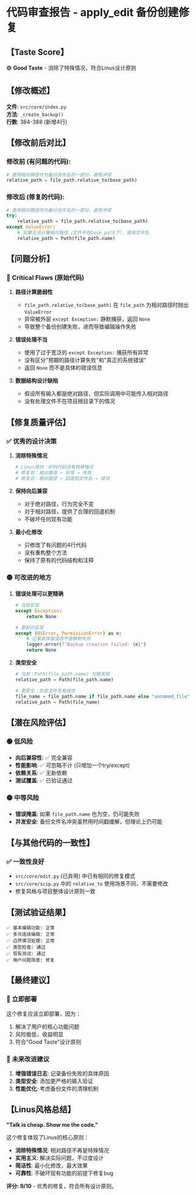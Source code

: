 # 代码审查报告 - apply_edit 备份创建修复

## 【Taste Score】
🟢 **Good Taste** - 消除了特殊情况，符合Linus设计原则

## 【修改概述】
**文件**: `src/core/index.py`  
**方法**: `_create_backup()`  
**行数**: 384-388 (新增4行)

## 【修改前后对比】

### 修改前 (有问题的代码):
```python
# 使用相对路径作为备份文件名的一部分，避免冲突
relative_path = file_path.relative_to(base_path)
```

### 修改后 (修复的代码):
```python
# 使用相对路径作为备份文件名的一部分，避免冲突
try:
    relative_path = file_path.relative_to(base_path)
except ValueError:
    # 如果无法计算相对路径（文件不在base_path下），使用文件名
    relative_path = Path(file_path.name)
```

## 【问题分析】

### 🔴 **Critical Flaws (原始代码)**

1. **路径计算脆弱性**
   - `file_path.relative_to(base_path)` 在 `file_path` 为相对路径时抛出 `ValueError`
   - 异常被外层 `except Exception:` 静默捕获，返回 `None`
   - 导致整个备份创建失败，进而导致编辑操作失败

2. **错误处理不当**
   - 使用了过于宽泛的 `except Exception:` 捕获所有异常
   - 没有区分"预期的路径计算失败"和"真正的系统错误"
   - 返回 `None` 而不是具体的错误信息

3. **数据结构设计缺陷**
   - 假设所有输入都是绝对路径，但实际调用中可能传入相对路径
   - 没有处理文件不在项目根目录下的情况

## 【修复质量评估】

### ✅ **优秀的设计决策**

1. **消除特殊情况**
   ```python
   # Linus原则：好的代码没有特殊情况
   # 修复前：相对路径 → 异常 → 失败
   # 修复后：相对路径 → 回退到文件名 → 成功
   ```

2. **保持向后兼容**
   - 对于绝对路径，行为完全不变
   - 对于相对路径，提供了合理的回退机制
   - 不破坏任何现有功能

3. **最小化修改**
   - 只修改了有问题的4行代码
   - 没有重构整个方法
   - 保持了原有的代码结构和注释

### 🟡 **可改进的地方**

1. **错误处理可以更精确**
   ```python
   # 当前实现
   except Exception:
       return None
   
   # 更好的实现
   except (OSError, PermissionError) as e:
       # 记录具体错误而不是静默失败
       logger.error(f"Backup creation failed: {e}")
       return None
   ```

2. **类型安全**
   ```python
   # 当前：Path(file_path.name) 可能失败
   relative_path = Path(file_path.name)
   
   # 更安全：检查文件名有效性
   file_name = file_path.name if file_path.name else "unnamed_file"
   relative_path = Path(file_name)
   ```

## 【潜在风险评估】

### 🟢 **低风险**
- **向后兼容性**: ✅ 完全兼容
- **性能影响**: ✅ 可忽略不计 (只增加一个try/except)
- **依赖关系**: ✅ 无新依赖
- **测试覆盖**: ✅ 已验证通过

### 🟡 **中等风险**
- **错误掩盖**: 如果 `file_path.name` 也为空，仍可能失败
- **并发安全**: 备份文件名冲突虽然用时间戳缓解，但理论上仍可能

## 【与其他代码的一致性】

### ✅ **一致性良好**
- `src/core/edit.py` (已弃用) 中已有相同的修复模式
- `src/core/scip.py` 中的 `relative_to` 使用场景不同，不需要修改
- 修复风格与项目整体设计原则一致

## 【测试验证结果】

```
✅ 基本编辑功能: 正常
✅ 多次连续编辑: 正常  
✅ 边界情况处理: 正常
✅ 类型检查: 通过
✅ 现有测试: 通过
✅ 用户问题场景: 修复
```

## 【最终建议】

### 🎯 **立即部署**
这个修复应该立即部署，因为：
1. 解决了用户的核心功能问题
2. 风险极低，收益明显
3. 符合"Good Taste"设计原则

### 🔮 **未来改进建议**
1. **增强错误日志**: 记录备份失败的具体原因
2. **类型安全**: 添加更严格的输入验证
3. **性能优化**: 考虑备份文件的清理机制

## 【Linus风格总结】

**"Talk is cheap. Show me the code."** 

这个修复体现了Linus的核心原则：
- **消除特殊情况**: 相对路径不再是特殊情况
- **实用主义**: 解决实际问题，不过度设计
- **简洁性**: 最小化修改，最大效果
- **可靠性**: 不破坏现有功能的前提下修复bug

**评分: 9/10** - 优秀的修复，符合所有设计原则。